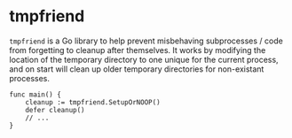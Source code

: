 # tmpfriend

`tmpfriend` is a Go library to help prevent misbehaving subprocesses / code
from forgetting to cleanup after themselves. It works by modifying the
location of the temporary directory to one unique for the current process, and
on start will clean up older temporary directories for non-existant processes.

```
func main() {
	cleanup := tmpfriend.SetupOrNOOP()
	defer cleanup()
	// ...
}
```
